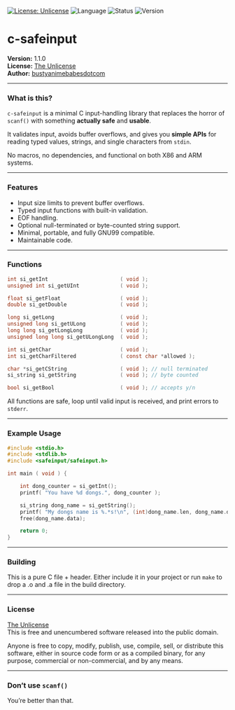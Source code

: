 [![License: Unlicense](https://img.shields.io/badge/license-Unlicense-blue)](https://unlicense.org/)
![Language](https://img.shields.io/badge/language-C-blue)
![Status](https://img.shields.io/badge/status-stable-brightgreen)
![Version](https://img.shields.io/badge/version-1.1.0-orange)
# c-safeinput

**Version:** 1.1.0  
**License:** [The Unlicense](https://unlicense.org/)  
**Author:** [bustyanimebabesdotcom](https://github.com/bustyanimebabesdotcom)

---

### What is this?

`c-safeinput` is a minimal C input-handling library that replaces the horror of `scanf()` with something **actually safe** and **usable**.

It validates input, avoids buffer overflows, and gives you **simple APIs** for reading typed values, strings, and single characters from `stdin`.

No macros, no dependencies, and functional on both X86 and ARM systems.

---

### Features

- Input size limits to prevent buffer overflows.
- Typed input functions with built-in validation.
- EOF handling.
- Optional null-terminated or byte-counted string support.
- Minimal, portable, and fully GNU99 compatible.
- Maintainable code.

---

### Functions

```c
int si_getInt                       ( void );
unsigned int si_getUInt             ( void );

float si_getFloat                   ( void );
double si_getDouble                 ( void );

long si_getLong                     ( void );
unsigned long si_getULong           ( void );
long long si_getLongLong            ( void );
unsigned long long si_getULongLong  ( void );

int si_getChar                      ( void );
int si_getCharFiltered              ( const char *allowed );

char *si_getCString                 ( void ); // null terminated
si_string si_getString              ( void ); // byte counted

bool si_getBool                     ( void ); // accepts y/n
```


All functions are safe, loop until valid input is received, and print errors to `stderr`.

---

### Example Usage

```c
#include <stdio.h>
#include <stdlib.h>
#include <safeinput/safeinput.h>

int main ( void ) {

    int dong_counter = si_getInt();
    printf( "You have %d dongs.", dong_counter );

    si_string dong_name = si_getString();
    printf( "My dongs name is %.*s!\n", (int)dong_name.len, dong_name.data );
    free(dong_name.data);

    return 0;
}
```

---

### Building

This is a pure C file + header. Either include it in your project or run `make` to drop a .o and .a file in the build directory.

---

### License

[The Unlicense](https://unlicense.org/)  
This is free and unencumbered software released into the public domain.

Anyone is free to copy, modify, publish, use, compile, sell, or
distribute this software, either in source code form or as a compiled
binary, for any purpose, commercial or non-commercial, and by any
means.

---

### Don’t use `scanf()`  
You’re better than that.  
